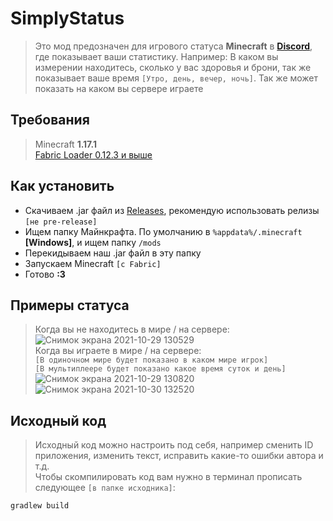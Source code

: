 # SimplyStatus
> Это мод предозначен для игрового статуса **Minecraft** в **[Discord](https://discord.com/)**, где показывает ваши статистику. Например: В каком вы измерении находитесь, сколько у вас здоровья и брони, так же показывает ваше время `[Утро, день, вечер, ночь]`. Так же может показать на каком вы сервере играете
## Требования
> Minecraft **1.17.1**<br>
> [Fabric Loader 0.12.3 и выше](https://fabricmc.net/)
## Как установить
* Скачиваем .jar файл из [Releases](https://github.com/not-simply-kel/SimplyStatus-fabric/releases 'GitHub'), рекомендую использовать релизы `[не pre-release]`<br>
* Ищем папку Майнкрафта. По умолчанию в `%appdata%/.minecraft` **\[Windows\]**, и ищем папку `/mods`
* Перекидываем наш .jar файл в эту папку
* Запускаем Minecraft `[с Fabric]`
* Готово **:3** 
## Примеры статуса
> Когда вы не находитесь в мире / на сервере:<br>
> ![Снимок экрана 2021-10-29 130529](https://user-images.githubusercontent.com/86980879/139416820-2de12e39-924d-46e6-87f5-2e063c7fa993.png)<br>
> Когда вы играете в мире / на сервере:<br> `[В одиночном мире будет показано в каком мире игрок]`<br>`[В мультиплеере будет показано какое время суток и день]`<br>
> ![Снимок экрана 2021-10-29 130820](https://user-images.githubusercontent.com/86980879/139417200-cebb6e3a-f20e-4710-9432-d0c736d3b448.png) ![Снимок экрана 2021-10-30 132520](https://user-images.githubusercontent.com/86980879/139529215-064aaf93-f75c-4238-bd05-5e7b1f11d2f1.png)
## Исходный код
> Исходный код можно настроить под себя, например сменить ID приложения, изменить текст, исправить какие-то ошибки автора и т.д.<br>
> Чтобы скомпилировать код вам нужно в терминал прописать следующее `[в папке исходника]`:
```
gradlew build
```
